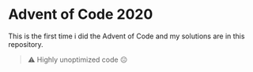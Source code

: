 # Advent of Code 2020
This is the first time i did the Advent of Code and my solutions are in this repository.

> :warning: Highly unoptimized code :neutral_face:
